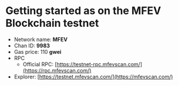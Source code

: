 # Getting started as on the MFEV Blockchain testnet

* Network name: **MFEV**
* Chan ID: **9983**
* Gas price: 110 **gwei**
* RPC
  * Official RPC: [https://testnet-rpc.mfevscan.com/](https://rpc.mfevscan.com/)​
* Explorer: [https://testnet.mfevscan.com/](https://mfevscan.com/)

